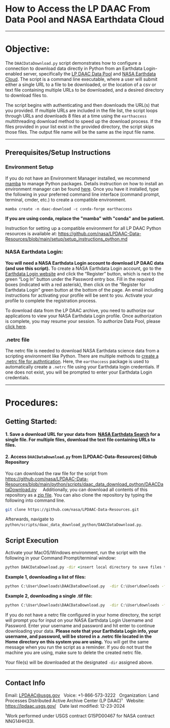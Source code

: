 # How to Access the LP DAAC From Data Pool and NASA Earthdata Cloud
---
# Objective:
The `DAACDataDownload.py` script demonstrates how to configure a connection to download data directly in Python from an Earthdata Login-enabled server, specifically the [LP DAAC Data Pool](https://www.earthdata.nasa.gov/learn/use-data/tools) and [NASA Earthdata Cloud](https://www.earthdata.nasa.gov/). The script is a command line executable, where a user will submit either a single URL to a file to be downloaded, or the location of a csv or text file containing multiple URLs to be downloaded, and a desired directory to download files to. 


The script begins with authenticating and then downloads the URL(s) that you provided. If multiple URLs are included in the file list, the script loops through URLs and downloads 8 files at a time using the `earthaccess` multithreading download method to speed up the download process. If the files provided in your list exist in the provided directory, the script skips those files. The output file name will be the same as the input file name.   

---
## Prerequisites/Setup Instructions  

### Environment Setup 

If you do not have an Environment Manager installed, we recommend [mamba](https://mamba.readthedocs.io/en/latest/) to manage Python packages. Details instruction on how to install an environment manager can be found [here](https://github.com/nasa/LPDAAC-Data-Resources/blob/main/setup/setup_instructions_python.md). Once you have it installed, type the following in your preferred command line interface (command prompt, terminal, cmder, etc.) to create a compatible environment.

```
mamba create -n daac-download -c conda-forge earthaccess
```
**If you are using conda, replace the "mamba" with "conda" and be patient.**

Instruction for setting up a compatible environment for all LP DAAC Python resources is available at: <https://github.com/nasa/LPDAAC-Data-Resources/blob/main/setup/setup_instructions_python.md>

### NASA Earthdata Login:

**You will need a NASA Earthdata Login account to download LP DAAC data (and use this script).** To create a NASA Earthdata Login account, go to the [Earthdata Login website](https://urs.earthdata.nasa.gov) and click the “Register” button, which is next to the green “Log In” button under the Password entry box. Fill in the required boxes (indicated with a red asterisk), then click on the “Register for Earthdata Login” green button at the bottom of the page. An email including instructions for activating your profile will be sent to you. Activate your profile to complete the registration process.

To download data from the LP DAAC archive, you need to authorize our applications to view your NASA Earthdata Login profile. Once authorization is complete, you may resume your session.
To authorize Data Pool, please [click here](https://urs.earthdata.nasa.gov/approve_app?client_id=ijpRZvb9qeKCK5ctsn75Tg&_ga=2.128429068.1284688367.1541426539-1515316899.1516123516).  

### **.netrc file**

The netrc file is needed to download NASA Earthdata science data from a scripting environment like Python. There are multiple methods to [create a .netrc file for authntication](https://github.com/nasa/LPDAAC-Data-Resources/tree/main/guides/create_netrc_file.md). Here, the `earthaccess` package is used to automatically create a `.netrc` file using your Earthdata login credentials. If one does not exist, you will be prompted to enter your Earthdata Login credentials.

---

# Procedures:

## Getting Started:

#### 1. Save a download URL for your data from  [NASA Earthdata Search](https://search.earthdata.nasa.gov/) for a single file. For multiple files, download the text file containing URLs to files.   

#### 2. Access `DAACDataDownload.py` from [LPDAAC-Data-Resources] Github Repository   

You can download the raw file for the script from <https://github.com/nasa/LPDAAC-Data-Resources/blob/main/python/scripts/daac_data_download_python/DAACDataDownload.py> 
   
Additionally, you can download all contents of this repository as a [zip file](https://github.com/nasa/LPDAAC-Data-Resources/archive/refs/heads/main.zip). You can also clone the repository by typing the following into command line.

```bash
git clone https://github.com/nasa/LPDAAC-Data-Resources.git
```

Afterwards, navigate to `python/scripts/daac_data_download_python/DAACDataDownload.py`.  

## Script Execution

Activate your MacOS/Windows environment, run the script with the following in your Command Prompt/terminal window:

```cmd
python DAACDataDownload.py -dir <insert local directory to save files to> -f <insert a single granule URL, or the location of a csv or text file containing granule URLs>
```

**Example 1, downloading a list of files:**

```cmd
python C:\User\Downloads\DAACDataDownload.py  -dir C:\User\downloads -f C:\User\downloads\ECOSTRESS-granule-list.txt
```

**Example 2, downloading a single .tif file:**

```cmd
python C:\User\Downloads\DAACDataDownload.py  -dir C:\User\downloads -f https://data.lpdaac.earthdatacloud.nasa.gov/lp-prod-protected/ECO_L2T_LSTE.002/ECOv002_L2T_LSTE_34912_026_54GXQ_20240902T022621_0712_01/ECOv002_L2T_LSTE_34912_026_54GXQ_20240902T022621_0712_01_LST.tif
```

If you do not have a netrc file configured in your home directory, the script will prompt you for input on your NASA Earthdata Login Username and Password. Enter your username and password and hit enter to continue downloading your data. **Please note that your Earthdata Login info, your username, and password, will be stored in a .netrc file located in the Home directory on this system you are using.** You will get the same message when you run the script as a reminder. If you do not trust the machine you are using, make sure to delete the created netrc file.   

Your file(s) will be downloaded at the designated `-dir` assigned above.

---

## Contact Info  

Email: LPDAAC@usgs.gov  
Voice: +1-866-573-3222  
Organization: Land Processes Distributed Active Archive Center (LP DAAC)¹  
Website: <https://lpdaac.usgs.gov/>  
Date last modified: 12-23-2024  

¹Work performed under USGS contract G15PD00467 for NASA contract NNG14HH33I.  
